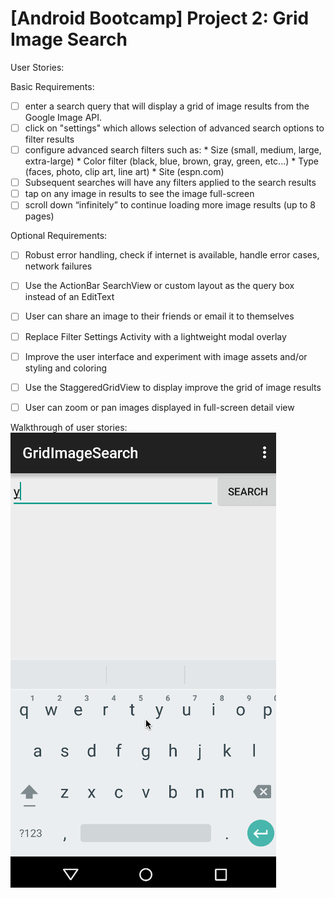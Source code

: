 # [Android Bootcamp] Project 2: Grid Image Search

User Stories:

Basic Requirements:
 * [ ] enter a search query that will display a grid of image results from the Google Image API.
 * [ ] click on "settings" which allows selection of advanced search options to filter results
 * [ ] configure advanced search filters such as:
       * Size (small, medium, large, extra-large)
       * Color filter (black, blue, brown, gray, green, etc...)
       * Type (faces, photo, clip art, line art)
       * Site (espn.com)
 * [ ] Subsequent searches will have any filters applied to the search results
 * [ ] tap on any image in results to see the image full-screen
 * [ ] scroll down “infinitely” to continue loading more image results (up to 8 pages)

Optional Requirements:
 * [ ] Robust error handling, check if internet is available, handle error cases, network failures
 * [ ] Use the ActionBar SearchView or custom layout as the query box instead of an EditText
 * [ ] User can share an image to their friends or email it to themselves
 * [ ] Replace Filter Settings Activity with a lightweight modal overlay
 * [ ] Improve the user interface and experiment with image assets and/or styling and coloring
 * [ ] Use the StaggeredGridView to display improve the grid of image results
 * [ ] User can zoom or pan images displayed in full-screen detail view


Walkthrough of user stories:
![Video Walkthrough](demo.gif)

